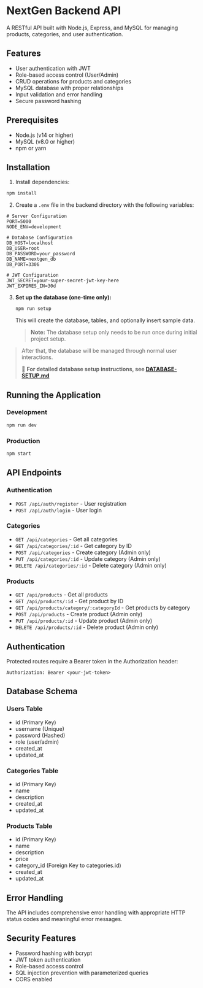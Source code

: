 # NextGen Backend API

A RESTful API built with Node.js, Express, and MySQL for managing products, categories, and user authentication.

## Features

- User authentication with JWT
- Role-based access control (User/Admin)
- CRUD operations for products and categories
- MySQL database with proper relationships
- Input validation and error handling
- Secure password hashing

## Prerequisites

- Node.js (v14 or higher)
- MySQL (v8.0 or higher)
- npm or yarn

## Installation

1. Install dependencies:
```bash
npm install
```

2. Create a `.env` file in the backend directory with the following variables:
```env
# Server Configuration
PORT=5000
NODE_ENV=development

# Database Configuration
DB_HOST=localhost
DB_USER=root
DB_PASSWORD=your_password
DB_NAME=nextgen_db
DB_PORT=3306

# JWT Configuration
JWT_SECRET=your-super-secret-jwt-key-here
JWT_EXPIRES_IN=30d
```

3. **Set up the database (one-time only):**
   ```bash
   npm run setup
   ```
   
   This will create the database, tables, and optionally insert sample data.
   
   > **Note:** The database setup only needs to be run once during initial project setup.
> After that, the database will be managed through normal user interactions.
> 
> 📖 **For detailed database setup instructions, see [DATABASE-SETUP.md](./DATABASE-SETUP.md)**

## Running the Application

### Development
```bash
npm run dev
```

### Production
```bash
npm start
```

## API Endpoints

### Authentication
- `POST /api/auth/register` - User registration
- `POST /api/auth/login` - User login

### Categories
- `GET /api/categories` - Get all categories
- `GET /api/categories/:id` - Get category by ID
- `POST /api/categories` - Create category (Admin only)
- `PUT /api/categories/:id` - Update category (Admin only)
- `DELETE /api/categories/:id` - Delete category (Admin only)

### Products
- `GET /api/products` - Get all products
- `GET /api/products/:id` - Get product by ID
- `GET /api/products/category/:categoryId` - Get products by category
- `POST /api/products` - Create product (Admin only)
- `PUT /api/products/:id` - Update product (Admin only)
- `DELETE /api/products/:id` - Delete product (Admin only)

## Authentication

Protected routes require a Bearer token in the Authorization header:
```
Authorization: Bearer <your-jwt-token>
```

## Database Schema

### Users Table
- id (Primary Key)
- username (Unique)
- password (Hashed)
- role (user/admin)
- created_at
- updated_at

### Categories Table
- id (Primary Key)
- name
- description
- created_at
- updated_at

### Products Table
- id (Primary Key)
- name
- description
- price
- category_id (Foreign Key to categories.id)
- created_at
- updated_at

## Error Handling

The API includes comprehensive error handling with appropriate HTTP status codes and meaningful error messages.

## Security Features

- Password hashing with bcrypt
- JWT token authentication
- Role-based access control
- SQL injection prevention with parameterized queries
- CORS enabled
